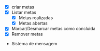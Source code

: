 - [x] criar metas
- [x] Listar metas
    - [x] Metas realizadas
    - [x] Metas abertas

- [x] Marcar/Desmarcar metas como concluida
- [x] Remover metas
- Sistema de mensagem
